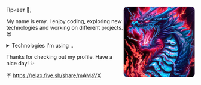 <p>
  <img width="190" align='right' src="./assets/index.webp">
</p>

Привет 👋,

My name is emy. I enjoy coding, exploring new technologies and working on different projects. :sunglasses:

<details>
  <summary>Technologies I'm using ..</summary>
  </br>
  
* <a href="https://nodejs.org/en/">Node</a>
* <a href="https://reactjs.org/">React</a>
* <a href="https://www.php.net/">PHP</a>
* <a href="https://www.python.org/">Python</a>
* <a href="https://en.wikipedia.org/wiki/C_Sharp_(programming_language)">C#</a>
* <a href="https://www.mysql.com/">MySQL</a>
* <a href="https://www.nginx.com/">NGINX</a>
* <a href="https://sass-lang.com/">Sass</a>
* <a href="https://en.wikipedia.org/wiki/Bash_(Unix_shell)">Bash</a>

</details>

Thanks for checking out my profile. Have a nice day! :sparkles:

:umbrella: <a href="https://relax.five.sh/share/mAMaVX" target="_blank">https://relax.five.sh/share/mAMaVX</a>
